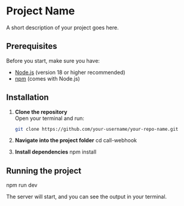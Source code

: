 # Project Name

A short description of your project goes here.

## Prerequisites

Before you start, make sure you have:

- [Node.js](https://nodejs.org/) (version 18 or higher recommended)
- [npm](https://www.npmjs.com/) (comes with Node.js)

## Installation

1. **Clone the repository**  
   Open your terminal and run:

   ```bash
   git clone https://github.com/your-username/your-repo-name.git

   ```

2. **Navigate into the project folder**
   cd call-webhook

3. **Install dependencies**
   npm install

## Running the project

npm run dev

The server will start, and you can see the output in your terminal.
